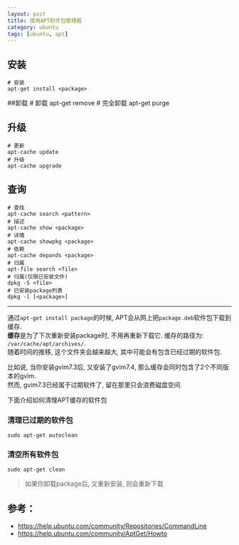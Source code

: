 ```yaml
---
layout: post
title: 使用APT软件包管理器
category: ubuntu
tags: [ubuntu, apt]
---
```


## 安装
    # 安装
    apt-get install <package>

##卸载
    # 卸载
    apt-get remove <package>
    # 完全卸载
    apt-get purge <package>

## 升级
    # 更新
    apt-cache update
    # 升级
    apt-cache upgrade

## 查询
    # 查找
    apt-cache search <pattern>
    # 描述
    apt-cache show <package>
    # 详情
    apt-cache showpkg <package>
    # 依赖
    apt-cache depands <package>
    # 归属
    apt-file search <file>
    # 归属(仅限已安装文件)
    dpkg -S <file>
    # 已安装package列表
    dpkg -l [<package>]

----

通过`apt-get install package`的时候, APT会从网上把`package.deb`软件包下载到缓存.  
**缓存**是为了下次重新安装package时, 不用再重新下载它. 缓存的路径为: `/var/cache/apt/archives/`.  
随着时间的推移, 这个文件夹会越来越大, 其中可能会有包含已经过期的软件包.

比如说, 当你安装gvim7.3后, 又安装了gvim7.4, 那么缓存会同时包含了2个不同版本的gvim.  
然而, gvim7.3已经属于过期软件了, 留在那里只会浪费磁盘空间.

下面介绍如何清理APT缓存的软件包

### 清理已过期的软件包

    sudo apt-get autoclean

### 清空所有软件包

    sudo apt-get clean

>如果你卸载package后, 又重新安装, 则会重新下载


## 参考：
- https://help.ubuntu.com/community/Repositories/CommandLine
- https://help.ubuntu.com/community/AptGet/Howto
